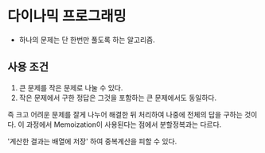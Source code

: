 # 다이나믹 프로그래밍
- 하나의 문제는 단 한번만 풀도록 하는 알고리즘.

## 사용 조건
1. 큰 문제를 작은 문제로 나눌 수 있다.
2. 작은 문제에서 구한 정답은 그것을 포함하는 큰 문제에서도 동일하다.

즉 크고 어려운 문제를 잘게 나누어 해결한 뒤 처리하여 나중에 전체의 답을 구하는 것이다.
이 과정에서 Memoization이 사용된다는 점에서 분할정복과는 다르다.

'계산한 결과는 배열에 저장' 하여 중복계산을 피할 수 있다.